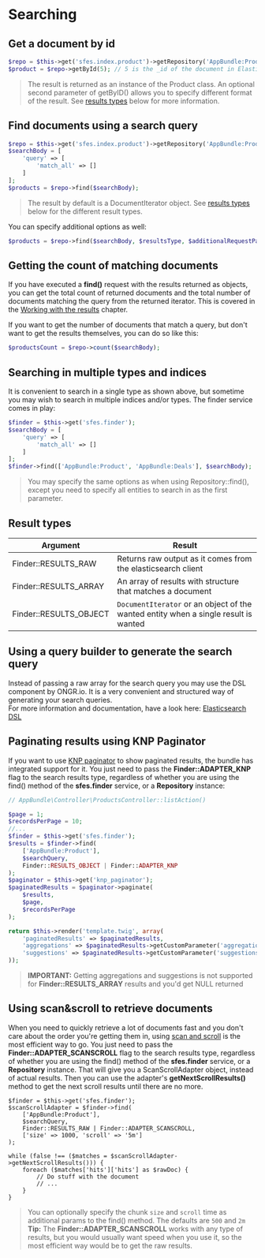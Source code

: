 # Searching

## Get a document by id

```php
$repo = $this->get('sfes.index.product')->getRepository('AppBundle:Product');
$product = $repo->getById(5); // 5 is the _id of the document in Elasticsearch
```
> The result is returned as an instance of the Product class. An optional second parameter of getByID() allows you to specify different format of the result. See [results types](#resulttypes) below for more information.

## Find documents using a search query

```php
$repo = $this->get('sfes.index.product')->getRepository('AppBundle:Product');
$searchBody = [
    'query' => [
        'match_all' => []
    ]
];
$products = $repo->find($searchBody);
```
> The result by default is a DocumentIterator object. See [results types](#resulttypes) below for the different result types.

You can specify additional options as well:

```php
$products = $repo->find($searchBody, $resultsType, $additionalRequestParams);
```

## Getting the count of matching documents

If you have executed a **find()** request with the results returned as objects, you can get the total count of returned documents and the total number of documents matching the query from the returned iterator. This is covered in the [Working with the results](results.md) chapter.

If you want to get the number of documents that match a query, but don't want to get the results themselves, you can do so like this:

```php
$productsCount = $repo->count($searchBody);
```

## Searching in multiple types and indices

It is convenient to search in a single type as shown above, but sometime you may wish to search in multiple indices and/or types. The finder service comes in play:

```php
$finder = $this->get('sfes.finder');
$searchBody = [
    'query' => [
        'match_all' => []
    ]
];
$finder->find(['AppBundle:Product', 'AppBundle:Deals'], $searchBody);
```
> You may specify the same options as when using Repository::find(), except you need to specify all entities to search in as the first parameter.

## <a name=resulttypes></a>Result types

| Argument               | Result                                                                              |
|------------------------|-------------------------------------------------------------------------------------|
| Finder::RESULTS_RAW    | Returns raw output as it comes from the elasticsearch client                        |
| Finder::RESULTS_ARRAY  | An array of results with structure that matches a document                          |
| Finder::RESULTS_OBJECT | `DocumentIterator` or an object of the wanted entity when a single result is wanted |

## Using a query builder to generate the search query

Instead of passing a raw array for the search query you may use the DSL component by ONGR.io. It is a very convenient and structured way of generating your search queries.  
For more information and documentation, have a look here: [Elasticsearch DSL](https://github.com/ongr-io/ElasticsearchDSL/blob/master/docs/index.md)

## Paginating results using KNP Paginator

If you want to use [KNP paginator](https://github.com/KnpLabs/KnpPaginatorBundle) to show paginated results, the bundle has integrated support for it. You just need to pass the **Finder::ADAPTER_KNP** flag to the search results type, regardless of whether you are using the find() method of the **sfes.finder** service, or a **Repository** instance:

```php
// AppBundle\Controller\ProductsController::listAction()

$page = 1;
$recordsPerPage = 10;
//...
$finder = $this->get('sfes.finder');
$results = $finder->find(
    ['AppBundle:Product'], 
    $searchQuery,
    Finder::RESULTS_OBJECT | Finder::ADAPTER_KNP
);
$paginator = $this->get('knp_paginator');
$paginatedResults = $paginator->paginate(
    $results,
    $page,
    $recordsPerPage
);

return $this->render('template.twig', array(
    'paginatedResults' => $paginatedResults,
    'aggregations' => $paginatedResults->getCustomParameter('aggregations'),
    'suggestions' => $paginatedResults->getCustomParameter('suggestions'),
));
```
> **IMPORTANT:** Getting aggregations and suggestions is not supported for **Finder::RESULTS_ARRAY** results and you'd get NULL returned

## Using scan&scroll to retrieve documents

When you need to quickly retrieve a lot of documents fast and you don't care about the order you're getting them in, using [scan and scroll](https://www.elastic.co/guide/en/elasticsearch/guide/1.x/scan-scroll.html) is the most efficient way to go.
You just need to pass the **Finder::ADAPTER_SCANSCROLL** flag to the search results type, regardless of whether you are using the find() method of the **sfes.finder** service, or a **Repository** instance.
That will give you a ScanScrollAdapter object, instead of actual results.
Then you can use the adapter's **getNextScrollResults()** method to get the next scroll results until there are no more.


```
$finder = $this->get('sfes.finder');
$scanScrollAdapter = $finder->find(
    ['AppBundle:Product'], 
    $searchQuery, 
    Finder::RESULTS_RAW | Finder::ADAPTER_SCANSCROLL, 
    ['size' => 1000, 'scroll' => '5m']
);

while (false !== ($matches = $scanScrollAdapter->getNextScrollResults())) {
    foreach ($matches['hits']['hits'] as $rawDoc) {
        // Do stuff with the document 
        // ...
    }
}
```
> You can optionally specify the chunk `size` and `scroll` time as additional params to the find() method. The defaults are `500` and `2m` 
> **Tip:** The **Finder::ADAPTER_SCANSCROLL** works with any type of results, but you would usually want speed when you use it, so the most efficient way would be to get the raw results.
 